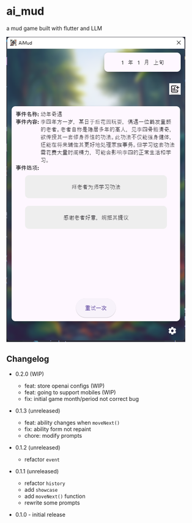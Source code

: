 # ai_mud

a mud game built with flutter and LLM

![p1](./images/p1.png)

## Changelog

* 0.2.0 (WIP)
  - feat: store openai configs (WIP)
  - feat: going to support mobiles (WIP)
  - fix: initial game month/period not correct bug

* 0.1.3 (unreleased)
  - feat: ability changes when `moveNext()`
  - fix: ability form not repaint
  - chore: modify prompts

* 0.1.2 (unreleased)
  - refactor `event`

* 0.1.1 (unreleased)
  - refactor `history`
  - add `showcase`
  - add `moveNext()` function
  - rewrite some prompts

* 0.1.0 - initial release
